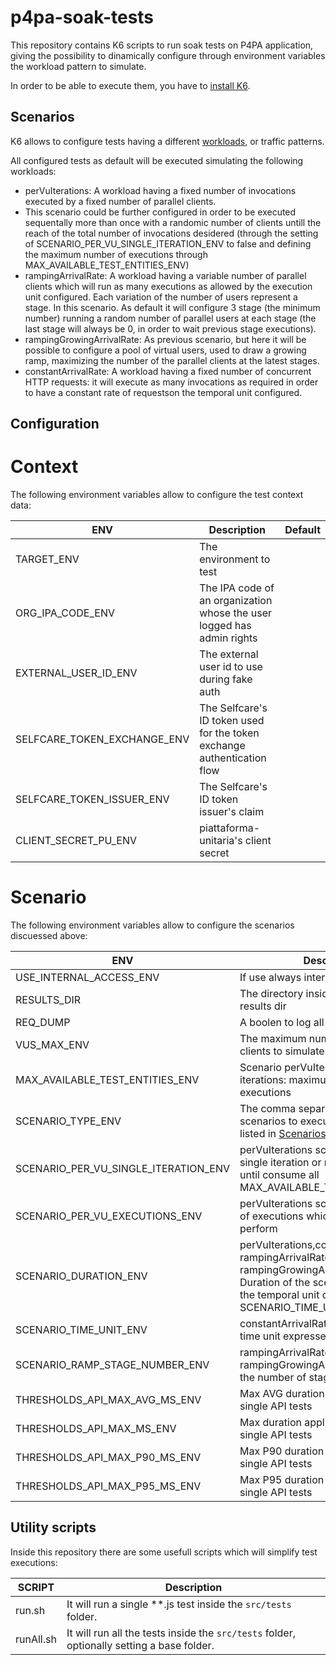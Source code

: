 # p4pa-soak-tests

This repository contains K6 scripts to run soak tests on P4PA application, giving the possibility to dinamically configure through environment variables the workload pattern to simulate.

In order to be able to execute them, you have to [install K6](https://k6.io/docs/get-started/installation/).

## Scenarios

K6 allows to configure tests having a different [workloads](https://k6.io/docs/using-k6/scenarios/), or traffic patterns.

All configured tests as default will be executed simulating the following workloads:

- perVuIterations: A workload having a fixed number of invocations executed by a fixed number of parallel clients.
- This scenario could be further configured in order to be executed sequentally more than once with a randomic number of clients untill the reach of the total number of invocations desidered (through the setting of SCENARIO_PER_VU_SINGLE_ITERATION_ENV to false and defining the maximum number of executions through MAX_AVAILABLE_TEST_ENTITIES_ENV)
- rampingArrivalRate: A workload having a variable number of parallel clients which will run as many executions as allowed by the execution unit configured. Each variation of the number of users represent a stage. In this scenario. As default it will configure 3 stage (the minimum number) running a random number of parallel users at each stage (the last stage will always be 0, in order to wait previous stage executions).
- rampingGrowingArrivalRate: As previous scenario, but here it will be possible to configure a pool of virtual users, used to draw a growing ramp, maximizing the number of the parallel clients at the latest stages.
- constantArrivalRate: A workload having a fixed number of concurrent HTTP requests: it will execute as many invocations as required in order to have a constant rate of requestson the temporal unit configured.

## Configuration

# Context

The following environment variables allow to configure the test context data:

| ENV                         | Description                                                             | Default |
| --------------------------- | ----------------------------------------------------------------------- | ------- |
| TARGET_ENV                  | The environment to test                                                 |         |
| ORG_IPA_CODE_ENV            | The IPA code of an organization whose the user logged has admin rights  |         |
| EXTERNAL_USER_ID_ENV        | The external user id to use during fake auth                            |         |
| SELFCARE_TOKEN_EXCHANGE_ENV | The Selfcare's ID token used for the token exchange authentication flow |         |
| SELFCARE_TOKEN_ISSUER_ENV   | The Selfcare's ID token issuer's claim                                  |         |
| CLIENT_SECRET_PU_ENV        | piattaforma-unitaria's client secret                                    |         |

# Scenario

The following environment variables allow to configure the scenarios discuessed above:

| ENV                                  | Description                                                                                                                                                                                 | Default |
| ------------------------------------ | ------------------------------------------------------------------------------------------------------------------------------------------------------------------------------------------- | ------- |
| USE_INTERNAL_ACCESS_ENV              | If use always internal base url or not                                                                                                                                                      | false   |
| RESULTS_DIR                          | The directory inside which create the results dir                                                                                                                                           | .       |
| REQ_DUMP                             | A boolen to log all requests or not                                                                                                                                                         | false   |
| VUS_MAX_ENV                          | The maximum number of parallel clients to simulate                                                                                                                                          | 3       |
| MAX_AVAILABLE_TEST_ENTITIES_ENV      | Scenario perVuIterations with multiple iterations: maximum number of executions                                                                                                             | 3       |
| SCENARIO_TYPE_ENV                    | The comma separated names of the scenarios to execute. Use the keys listed in [Scenarios](#Scenarios) paragraph                                                                             | ALL     |
| SCENARIO_PER_VU_SINGLE_ITERATION_ENV | perVuIterations scenario: if run a single iteration or multiple consecutive until consume all MAX_AVAILABLE_TEST_ENTITIES_ENV                                                               | false   |
| SCENARIO_PER_VU_EXECUTIONS_ENV       | perVuIterations scenario: the number of executions which each client will perform                                                                                                           | 1       |
| SCENARIO_DURATION_ENV                | perVuIterations,constantArrivalRate, rampingArrivalRate, rampingGrowingArrivalRate scenario: Duration of the scenario expressed as the temporal unit defined through SCENARIO_TIME_UNIT_ENV | 10      |
| SCENARIO_TIME_UNIT_ENV               | constantArrivalRate scenario: scenario time unit expressed as seconds                                                                                                                       | 1       |
| SCENARIO_RAMP_STAGE_NUMBER_ENV       | rampingArrivalRate, rampingGrowingArrivalRate scenario: the number of stages of the ramp                                                                                                    | 3       |
| THRESHOLDS_API_MAX_AVG_MS_ENV        | Max AVG duration applied as default to single API tests                                                                                                                                     | 500     |
| THRESHOLDS_API_MAX_MS_ENV            | Max duration applied as default to single API tests                                                                                                                                         | 1000    |
| THRESHOLDS_API_MAX_P90_MS_ENV        | Max P90 duration applied as default to single API tests                                                                                                                                     | 800     |
| THRESHOLDS_API_MAX_P95_MS_ENV        | Max P95 duration applied as default to single API tests                                                                                                                                     | 1000    |

## Utility scripts

Inside this repository there are some usefull scripts which will simplify test executions:

| SCRIPT    | Description                                                                                |
| --------- | ------------------------------------------------------------------------------------------ |
| run.sh    | It will run a single \*\*.js test inside the `src/tests` folder.                           |
| runAll.sh | It will run all the tests inside the `src/tests` folder, optionally setting a base folder. |
